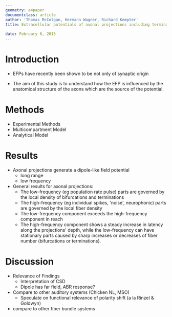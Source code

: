 ```yaml
---
geometry: a4paper
documentclass: article
author: 'Thomas McColgan, Hermann Wagner, Richard Kempter'
title: Extracellular potentials of axonal projections including terminations and bifurcations
    
date: February 6, 2015
...
```


Introduction
==============

- EFPs have recently been shown to be not only of synaptic origin

- The aim of this study is to understand how the EFP is influenced by the anatomical
structure of the axons which are the source of the potential.

<!-- This study is mainly concerned with click responses, which have two main components (Fig 1A&B)

- Low frequency click response shows polarity reversal. (Fig 1C)
    - Similar effect seen in chicken and mamals.
    - Previous models focus on dendrites, but there are no dendrites in high-f NL.


- Basic idea outline
    - interplay of bifurcations and terminations leads to dipole-like behaviour (Fig 1D)
-->

Methods
==============
- Experimental Methods
- Multicompartment Model
- Analytical Model

Results
==============
- Axonal projections generate a dipole-like field potential
    - long range
    - low frequency
- General results for axonal projections:
    - The low-frequency (eg population rate pulse) parts are governed by the local density of bifurcations and terminations
    - The high-frequency (eg individual spikes, 'noise', neurophonic) parts are governed by the local fiber density
    - The low-frequency component exceeds the high-frequency component in reach
    - The high-frequency component shows a steady increase in latency along the
      projections' depth, while the low-frequency can have stationary parts
      caused by sharp increases or decreases of fiber number (bifurcations or
      terminations).

Discussion
==============

- Relevance of Findings
    - Interpretation of CSD
    - Dipole has far field, ABR response?
- Compare to other auditory systems (Chicken NL, MSO)
    - Speculate on functional relevance of polarity shift (a la Rinzel & Goldwyn)
- compare to other fiber bundle systems

<!--
![Introduction Figure](../figs/fig_1.pdf)


![](../../axon_lfp/figures/raw_filt_traces_ipsi_thinned_mod.pdf)


![](../../axon_lfp/figures/sim_filt_traces_mod_n5000.pdf)

![Impulse responses (left column) and frequency responses (right column) of the regular weighting functions $w$ (a-b) and the derivative $w'$ (c-d).](../../axon_lfp/figures/filters.pdf)

![Minimal model of a bifurcating axon bundle. The number of fibers is a piecewise constant function of recording depth, shown on the left hand side. The center and right column show the field potential responses at various depths. The low-frequency component of the response, shown in the right column, shows a characteristic dipole-like behavior. The distance from the bundle was $\rho=200\mu$m, and the velocity $v=5$m/s.](../../axon_lfp/figures/minimal_model.pdf)
-->
